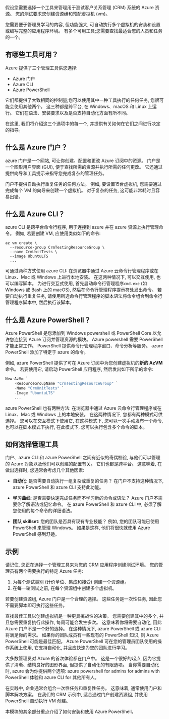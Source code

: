 假设您需要选择一个工具来管理用于测试客户关系管理 (CRM) 系统的 Azure 资源。 您的测试要求您创建资源组和预配虚拟机 (vm)。

您需要便于管理员学习的内容, 但功能强大, 可自动执行多个虚拟机的安装和设置或编写完整的应用程序环境。 有多个可用工具;您需要查找最适合您的人员和任务的一个。

## <a name="what-tools-are-available"></a>有哪些工具可用？
Azure 提供了三个管理工具供您选择:

- Azure 门户
- Azure CLI
- Azure PowerShell

它们都提供了大致相同的控制量;您可以使用其中一种工具执行的任何任务, 您很可能会使用其他两个。 这三种都是跨平台, 在 Windows、macOS 和 Linux 上运行。 它们在语法、安装要求以及是否支持自动化方面有所不同。

在这里, 我们将介绍这三个选项中的每一个, 并提供有关如何在它们之间进行决定的指导。 

## <a name="what-is-the-azure-portal"></a>什么是 Azure 门户？
azure 门户是一个网站, 可让你创建、配置和更改 Azure 订阅中的资源。 门户是一个图形用户界面 (GUI), 便于查找所需的资源并执行所需的任何更改。 它还通过提供向导和工具提示来指导您完成复杂的管理任务。

门户不提供自动执行重复任务的任何方法。 例如, 要设置15台虚拟机, 您需要通过完成每个 VM 的向导来创建一个虚拟机。 对于复杂的任务, 这可能非常耗时且容易出错。 

## <a name="what-is-the-azure-cli"></a>什么是 Azure CLI？
azure CLI 是跨平台命令行程序, 用于连接到 azure 并在 azure 资源上执行管理命令。 例如, 若要创建 VM, 应使用类似如下的命令:

```azurecli
az vm create \
  --resource-group CrmTestingResourceGroup \
  --name CrmUnitTests \
  --image UbuntuLTS
  ...
```

可通过两种方式使用 azure CLI: 在浏览器中通过 Azure 云命令行管理程序或在 Linux、Mac 或 Windows 上进行本地安装。 在这两种情况下, 可以交互使用, 也可以编写脚本。 为进行交互式使用, 首先启动命令行管理程序`cmd.exe` (如 Windows 或 Bash 上的 macOS), 然后在命令行管理程序提示符处发出命令。 若要自动执行重复任务, 请使用所选命令行管理程序的脚本语法将命令组合到命令行管理程序脚本中, 然后执行该脚本。

## <a name="what-is-azure-powershell"></a>什么是 Azure PowerShell？
Azure PowerShell 是您添加到 Windows powershell 或 PowerShell Core 以允许您连接到 Azure 订阅并管理资源的模块。 Azure powershell 需要 PowerShell 才能正常工作。 PowerShell 提供命令行管理程序窗口、命令分析等服务。 azure PowerShell 添加了特定于 azure 的命令。

例如, azure PowerShell 提供了可在 Azure 订阅中为您创建虚拟机的**新的 AzVM**命令。 若要使用它, 请启动 PowerShell 应用程序, 然后发出如下所示的命令:

```powershell
New-AzVm `
    -ResourceGroupName "CrmTestingResourceGroup" `
    -Name "CrmUnitTests" `
    -Image "UbuntuLTS"
    ...
```

azure PowerShell 也有两种方法: 在浏览器中通过 Azure 云命令行管理程序或在 Linux、Mac 或 Windows 上的本地安装。 在这两种情况下, 您都有两种模式可供选择。 您可以在交互模式下使用它, 在这种模式下, 您可以一次手动发布一个命令, 也可以在脚本模式下执行, 在此模式下, 您可以执行包含多个命令的脚本。

## <a name="how-to-choose-an-administrative-tool"></a>如何选择管理工具
门户、azure CLI 和 azure PowerShell 之间有近似的奇偶校验, 与他们可以管理的 Azure 对象以及他们可以创建的配置有关。 它们也都是跨平台。 这意味着, 在做出选择时, 您通常会考虑几个其他因素:

- **自动化**: 是否需要自动执行一组复杂或重复的任务？ 在门户不支持这种情况下, azure PowerShell 和 azure CLI 支持此功能。

- **学习曲线**: 是否需要快速完成任务而不学习新的命令或语法？ Azure 门户不需要你了解语法或记忆命令。 在 azure PowerShell 和 azure CLI 中, 必须了解您使用的每个命令的详细语法。

- **团队 skillset**: 您的团队是否具有现有专业技能？ 例如, 您的团队可能已使用 PowerShell 来管理 Windows。 如果是这样, 他们将很快就使用 Azure PowerShell 感到舒适。

## <a name="example"></a>示例
请记住, 您正在选择一个管理工具来为您的 CRM 应用程序创建测试环境。 您的管理员有两个需要执行的特定 Azure 任务:

1. 为每个测试类别 (计价单位、集成和接受) 创建一个资源组。
2. 在每一轮测试之前, 在每个资源组中创建多个虚拟机。

若要创建资源组, Azure 门户是一个合理的选择。 这些任务是一次性任务, 因此您不需要脚本即可执行这些任务。

查找最佳工具以创建虚拟机是一种更具挑战性的决策。 您需要创建其中的多个, 并且您需要重复执行此操作, 每周可能会发生多次。 这意味着你将需要自动化, 因此 Azure 门户不是一个好的选择。 在这种情况下, azure PowerShell 或 azure CLI 将满足你的需求。 如果你的团队成员有一些现有的 PowerShell 知识, 则 Azure PowerShell 可能是最佳匹配。 Azure PowerShell 可在您的管理员团队使用的操作系统上使用, 它支持自动化, 并且应快速为您的团队进行学习。

大多数管理员对 Azure 的首次体验都在门户中。 这是一个很好的起点, 因为它提供了清晰、结构良好的图形界面, 但提供了自动化的有限选项。 当你需要自动化时, azure 会为你提供两个选项: azure powershell for admins for admins with PowerShell 体验和 azure CLI for 其他所有人。

在实践中, 企业通常会组合一次性任务和重复性任务。 这意味着, 通常使用门户和脚本解决方案。 在我们的 CRM 示例中, 适合通过门户创建资源组, 并使用 PowerShell 自动执行 VM 创建。

本模块的其余部分重点介绍了如何安装和使用 Azure PowerShell。
